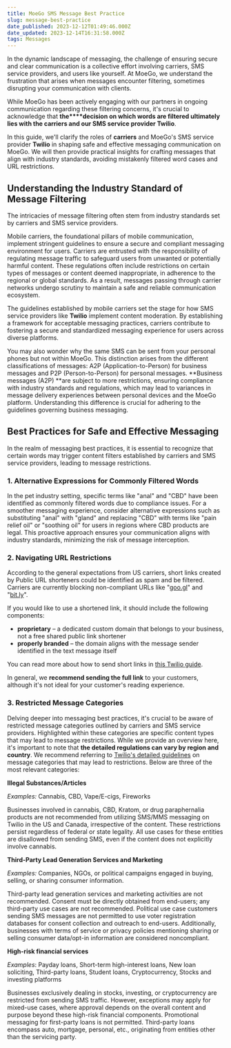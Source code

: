 ```yaml
---
title: MoeGo SMS Message Best Practice
slug: message-best-practice
date_published: 2023-12-12T01:49:46.000Z
date_updated: 2023-12-14T16:31:58.000Z
tags: Messages
---
```


In the dynamic landscape of messaging, the challenge of ensuring secure and clear communication is a collective effort involving carriers, SMS service providers, and users like yourself. At MoeGo, we understand the frustration that arises when messages encounter filtering, sometimes disrupting your communication with clients.

While MoeGo has been actively engaging with our partners in ongoing communication regarding these filtering concerns, it's crucial to acknowledge that **the****decision on which words are filtered ultimately lies with the carriers and our SMS service provider Twilio**. 

In this guide, we'll clarify the roles of **carriers** and MoeGo's SMS service provider **Twilio** in shaping safe and effective messaging communication on MoeGo. We will then provide practical insights for crafting messages that align with industry standards, avoiding mistakenly filtered word cases and URL restrictions.

## Understanding the Industry Standard of Message Filtering

The intricacies of message filtering often stem from industry standards set by carriers and SMS service providers. 

Mobile carriers, the foundational pillars of mobile communication, implement stringent guidelines to ensure a secure and compliant messaging environment for users. Carriers are entrusted with the responsibility of regulating message traffic to safeguard users from unwanted or potentially harmful content. These regulations often include restrictions on certain types of messages or content deemed inappropriate, in adherence to the regional or global standards. As a result, messages passing through carrier networks undergo scrutiny to maintain a safe and reliable communication ecosystem.

The guidelines established by mobile carriers set the stage for how SMS service providers like **Twilio** implement content moderation. By establishing a framework for acceptable messaging practices, carriers contribute to fostering a secure and standardized messaging experience for users across diverse platforms.

You may also wonder why the same SMS can be sent from your personal phones but not within MoeGo. This distinction arises from the different classifications of messages: A2P (Application-to-Person) for business messages and P2P (Person-to-Person) for personal messages. **Business messages (A2P) **are subject to more restrictions, ensuring compliance with industry standards and regulations, which may lead to variances in message delivery experiences between personal devices and the MoeGo platform. Understanding this difference is crucial for adhering to the guidelines governing business messaging.

## Best Practices for Safe and Effective Messaging

In the realm of messaging best practices, it is essential to recognize that certain words may trigger content filters established by carriers and SMS service providers, leading to message restrictions. 

### 1. Alternative Expressions for Commonly Filtered Words

In the pet industry setting, specific terms like "anal" and "CBD" have been identified as commonly filtered words due to compliance issues. For a smoother messaging experience, consider alternative expressions such as substituting "anal" with "gland" and replacing "CBD" with terms like "pain relief oil" or "soothing oil" for users in regions where CBD products are legal. This proactive approach ensures your communication aligns with industry standards, minimizing the risk of message interception. 

### 2. Navigating URL Restrictions

According to the general expectations from US carriers, short links created by Public URL shorteners could be identified as spam and be filtered. Carriers are currently blocking non-compliant URLs like "[goo.gl](http://goo.gl/)" and "[bit.ly](http://bit.ly)". 

If you would like to use a shortened link, it should include the following components: 

- **proprietary** – a dedicated custom domain that belongs to your business, not a free shared public link shortener
- **properly branded** – the domain aligns with the message sender identified in the text message itself

You can read more about how to send short links in [this Twilio guide](https://support.twilio.com/hc/en-us/articles/1260804572090-How-can-I-send-shortened-links-in-my-messages-).

In general, we **recommend sending the full link** to your customers, although it's not ideal for your customer's reading experience. 

### 3. Restricted Message Categories

Delving deeper into messaging best practices, it's crucial to be aware of restricted message categories outlined by carriers and SMS service providers. Highlighted within these categories are specific content types that may lead to message restrictions. While we provide an overview here, it's important to note that **the detailed regulations can vary by region and country**. We recommend referring to [Twilio's detailed guidelines](https://support.twilio.com/hc/en-us/articles/360045004974-Forbidden-Message-Categories-in-the-US-and-Canada-Short-Code-Toll-Free-and-Long-Code-) on message categories that may lead to restrictions. Below are three of the most relevant categories:

**Illegal Substances/Articles**

*Examples:* Cannabis, CBD, Vape/E-cigs, Fireworks

Businesses involved in cannabis, CBD, Kratom, or drug paraphernalia products are not recommended from utilizing SMS/MMS messaging on Twilio in the US and Canada, irrespective of the content. These restrictions persist regardless of federal or state legality. All use cases for these entities are disallowed from sending SMS, even if the content does not explicitly involve cannabis. 

**Third-Party Lead Generation Services and Marketing**

*Examples:* Companies, NGOs, or political campaigns engaged in buying, selling, or sharing consumer information. 

Third-party lead generation services and marketing activities are not recommended. Consent must be directly obtained from end-users; any third-party use cases are not recommended. Political use case customers sending SMS messages are not permitted to use voter registration databases for consent collection and outreach to end-users. Additionally, businesses with terms of service or privacy policies mentioning sharing or selling consumer data/opt-in information are considered noncompliant.

**High-risk financial services**

*Examples*: Payday loans, Short-term high-interest loans, New loan soliciting, Third-party loans, Student loans, Cryptocurrency, Stocks and investing platforms

Businesses exclusively dealing in stocks, investing, or cryptocurrency are restricted from sending SMS traffic. However, exceptions may apply for mixed-use cases, where approval depends on the overall content and purpose beyond these high-risk financial components. Promotional messaging for first-party loans is not permitted. Third-party loans encompass auto, mortgage, personal, etc., originating from entities other than the servicing party.
